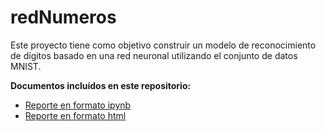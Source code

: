 # redNumeros

Este proyecto tiene como objetivo construir un modelo de reconocimiento de dígitos basado en una red neuronal utilizando el conjunto de datos MNIST. 

**Documentos incluídos en este repositorio:**
- [Reporte en formato ipynb](./RedesNeuronales.ipynb)
- [Reporte en formato html](./RedesNeuronales.html)
